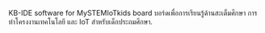 KB-IDE software for MySTEMIoTkids board 
บอร์ดเพื่อการเรียนรู้ด้านสะเต็มศึกษา การทำโครงงานเทคโนโลยี และ IoT สำหรับเด็กประถมศึกษา.
